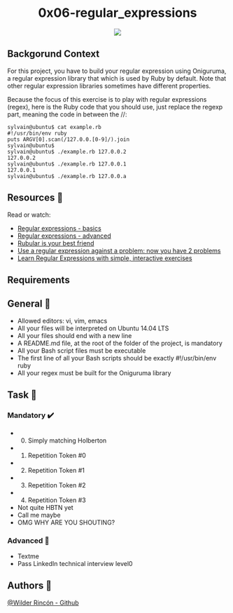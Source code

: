 <h1 align="center">0x06-regular_expressions</h1>
<p align="center"> <img src = "https://www.rubyguides.com/wp-content/uploads/2015/06/ruby-regex.png" /></p>

## Backgorund Context

For this project, you have to build your regular expression using Oniguruma, a regular expression library that which is used by Ruby by default. Note that other regular expression libraries sometimes have different properties.

Because the focus of this exercise is to play with regular expressions (regex), here is the Ruby code that you should use, just replace the regexp part, meaning the code in between the //:

```
sylvain@ubuntu$ cat example.rb
#!/usr/bin/env ruby
puts ARGV[0].scan(/127.0.0.[0-9]/).join
sylvain@ubuntu$
sylvain@ubuntu$ ./example.rb 127.0.0.2
127.0.0.2
sylvain@ubuntu$ ./example.rb 127.0.0.1
127.0.0.1
sylvain@ubuntu$ ./example.rb 127.0.0.a
```


## Resources :notebook:

Read or watch:

- [Regular expressions - basics](https://www.slideshare.net/neha_jain/introducing-regular-expressions)
- [Regular expressions - advanced](https://www.slideshare.net/neha_jain/advanced-regular-expressions-80296518)
- [Rubular is your best friend](https://rubular.com/)
- [Use a regular expression against a problem: now you have 2 problems](https://blog.codinghorror.com/regular-expressions-now-you-have-two-problems/)
- [Learn Regular Expressions with simple, interactive exercises](https://regexone.com/)


## Requirements

## General :minidisc:

- Allowed editors: vi, vim, emacs
- All your files will be interpreted on Ubuntu 14.04 LTS
- All your files should end with a new line
- A README.md file, at the root of the folder of the project, is mandatory
- All your Bash script files must be executable
- The first line of all your Bash scripts should be exactly #!/usr/bin/env ruby
- All your regex must be built for the Oniguruma library 


## Task :notebook:

### Mandatory :heavy_check_mark:
- 0. Simply matching Holberton 
- 1. Repetition Token #0
- 2. Repetition Token #1
- 3. Repetition Token #2
- 4. Repetition Token #3
- Not quite HBTN yet
- Call me maybe
- OMG WHY ARE YOU SHOUTING?

### Advanced :red_circle:
- Textme
- Pass LinkedIn technical interview level0

## Authors :busts_in_silhouette: 
[@Wilder Rincón - Github](https://github.com/wildcox80)
